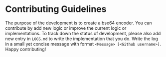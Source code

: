 # Contributing Guidelines

The purpose of the development is to create a bse64 encoder. You can contribute by add new logic or improve the current logic or implementations. To track down the status of development, please also add new entry in `LOGS.md` to write the implementation that you do. Write the log in a small yet concise message with format `<Message> [<Github username>]`. Happy contributing!
